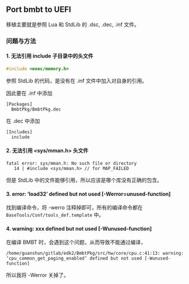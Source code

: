## Port bmbt to UEFI

移植主要就是参照 Lua 和 StdLib 的 .dsc, .dec, .inf 文件。

### 问题与方法

#### 1. 无法引用 include 子目录中的头文件

```c
#include <exec/memory.h>
```

参照 StdLib 的代码，是没有在 .inf 文件中加入对自身的引用。

因此要在 .inf 中添加

```plain
[Packages]
  BmbtPkg/BmbtPkg.dec
```

在 .dec 中添加

```plain
[Includes]
  include
```

#### 2. 无法引用 <sys/mman.h> 头文件

```plain
fatal error: sys/mman.h: No such file or directory
   14 | #include <sys/mman.h> // for MAP_FAILED
```

但是 StdLib 中的文件能够引用，所以应该是哪个库没有正确的包含。

#### 3. error: ‘load32’ defined but not used [-Werror=unused-function]

找到编译命令，将 -werro 注释掉即可，所有的编译命令都在 `BaseTools/Conf/tools_def.template` 中。

#### 4. warning: xxx defined but not used [-Wunused-function]

在编译 BMBT 时，会遇到这个问题，从而导致不能通过编译，

```plain
/home/guanshun/gitlab/edk2/BmbtPkg/src/hw/core/cpu.c:41:13: warning: ‘cpu_common_get_paging_enabled’ defined but not used [-Wunused-function]
```

所以我将 -Werror 关掉了。
